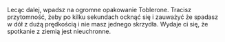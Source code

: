 Lecąc dalej, wpadsz na ogromne opakowanie Toblerone. Tracisz przytomność, żeby
po kilku sekundach ocknąć się i zauważyć że spadasz w dół z dużą prędkością i
nie masz jednego skrzydła. Wydaje ci się, że spotkanie z ziemią jest nieuchronne.
